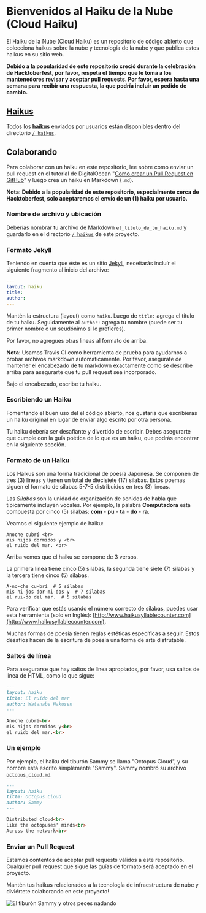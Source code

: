 # Bienvenidos al Haiku de la Nube (Cloud Haiku)

El Haiku de la Nube (Cloud Haiku) es un repositorio de código abierto que colecciona haikus sobre la nube y tecnología de la nube y que publica estos haikus en su sitio web.

**Debido a la popularidad de este repositorio creció durante la celebración de Hacktoberfest, por favor, respeta el tiempo que le toma a los mantenedores revisar y aceptar pull requests. Por favor, espera hasta una semana para recibir una respuesta, la que podría incluir un pedido de cambio.**

## [Haikus](https://do-community.github.io/cloud_haiku/haikus/)

Todos los **[haikus](https://do-community.github.io/cloud_haiku/haikus/)** enviados por usuarios están disponibles dentro del directorio [`/_haikus`](https://github.com/do-community/cloud_haiku/tree/master/_haikus).

## Colaborando

Para colaborar con un haiku en este repositorio, lee sobre como enviar un pull request en el tutorial de DigitalOcean "[Como crear un Pull Request en GitHub](https://www.digitalocean.com/community/tutorials/how-to-create-a-pull-request-on-github)" y luego crea un haiku en Markdown (`.md`).

**Nota: Debido a la popularidad de este repositorio, especialmente cerca de Hacktoberfest, solo aceptaremos el envío de un (1) haiku por usuario.**

### Nombre de archivo y ubicación

Deberías nombrar tu archivo de Markdown `el_titulo_de_tu_haiku.md` y guardarlo en el directorio [`/_haikus`](https://github.com/do-community/cloud_haiku/tree/master/_haikus) de este proyecto.

### Formato Jekyll

Teniendo en cuenta que éste es un sitio [Jekyll](https://jekyllrb.com/), neceitarás incluír el siguiente fragmento al inicio del archivo:

```yaml
---
layout: haiku
title:
author:
---
```

Mantén la estructura (layout) como `haiku`. Luego de `title:` agrega el título de tu haiku. Seguidamente al `author:` agrega tu nombre (puede ser tu primer nombre o un seudónimo si lo prefieres).

Por favor, no agregues otras lineas al formato de arriba.

**Nota**: Usamos Travis CI como herramienta de prueba para ayudarnos a probar archivos markdown automaticamente. Por favor, asegurate de mantener el encabezado de tu markdown exactamente como se describe arriba para asegurarte que tu pull request sea incorporado.

Bajo el encabezado, escribe tu haiku.

### Escribiendo un Haiku

Fomentando el buen uso del el código abierto, nos gustaría que escribieras un haiku original en lugar de enviar algo escrito por otra persona.

Tu haiku debería ser desafiante y divertido de escribir. Debes asegurarte que cumple con la guía poética de lo que es un haiku, que podrás encontrar en la siguiente sección.

### Formato de un Haiku

Los Haikus son una forma tradicional de poesía Japonesa. Se componen de tres (3) lineas y tienen un total de diecisiete (17) silabas. Estos poemas siguen el formato de silabas 5-7-5 distribuidos en tres (3) lineas.

Las *Silabas* son la unidad de organización de sonidos de habla que típicamente incluyen vocales. Por ejemplo, la palabra **Computadora** está compuesta por cinco (5) silabas: **com** - **pu** - **ta** - **do** - **ra**.

Veamos el siguiente ejemplo de haiku:

```
Anoche cubrí <br>
mis hijos dormidos y <br>
el ruido del mar. <br>
```

Arriba vemos que el haiku se compone de 3 versos.

La primera linea tiene cinco (5) silabas, la segunda tiene siete (7) silabas y la tercera tiene cinco (5) silabas.

```
A-no-che cu-brí  # 5 silabas
mis hi-jos dor-mi-dos y  # 7 silabas
el rui-do del mar.  # 5 silabas
```

Para verificar que estás usando el número correcto de sílabas, puedes usar esta herramienta (solo en Inglés): [http://www.haikusyllablecounter.com](http://www.haikusyllablecounter.com).

Muchas formas de poesía tienen reglas estéticas específicas a seguir. Estos desafíos hacen de la escritura de poesía una forma de arte disfrutable.

### Saltos de línea

Para asegurarse que hay saltos de linea apropiados, por favor, usa saltos de linea de HTML, como lo que sigue:

```markdown
---
layout: haiku
title: El ruido del mar
author: Watanabe Hakusen
---

Anoche cubrí<br>
mis hijos dormidos y<br>
el ruido del mar.<br>
```

### Un ejemplo

Por ejemplo, el haiku del tiburón Sammy se llama "Octopus Cloud", y su nombre está escrito simplemente "Sammy". Sammy nombró su archivo [`octopus_cloud.md`](https://github.com/do-community/cloud_haiku/blob/master/_haikus/octopus_cloud.md).

```markdown
---
layout: haiku
title: Octopus Cloud
author: Sammy
---

Distributed cloud<br>
Like the octopuses' minds<br>
Across the network<br>
```

### Enviar un Pull Request

Estamos contentos de aceptar pull requests válidos a este repositorio. Cualquier pull request que sigue las guías de formato será aceptado en el proyecto.

Mantén tus haikus relacionados a la tecnología de infraestructura de nube y diviértete colaborando en este proyecto!

![El tiburón Sammy y otros peces nadando](https://do-community.github.io/cloud_haiku/assets/swim.png)
